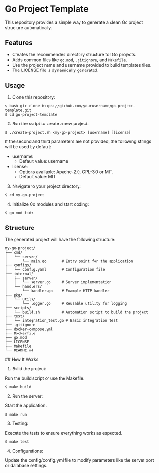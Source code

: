 # Go Project Template

This repository provides a simple way to generate a clean Go project structure automatically.

## Features

- Creates the recommended directory structure for Go projects.
- Adds common files like `go.mod`, `.gitignore`, and `Makefile`.
- Use the project name and username provided to build templates files.
- The LICENSE file is dynamically generated.

## Usage

1. Clone this repository:

```
$ bash git clone https://github.com/yourusername/go-project-template.git
$ cd go-project-template
```

2. Run the script to create a new project:

```
$ ./create-project.sh <my-go-project> [username] [license]
```

If the second and third parameters are not provided, the following strings will be used by default:

* username:
    * Default value: username
* license:
    * Options available: Apache-2.0, GPL-3.0 or MIT.
    * Default value: MIT

3. Navigate to your project directory:

```
$ cd my-go-project
```

4. Initialize Go modules and start coding:

```
$ go mod tidy
```

## Structure

The generated project will have the following structure:

```
my-go-project/
├── cmd/
│   └── server/
│       └── main.go       # Entry point for the application
├── configs/
│   └── config.yaml       # Configuration file
├── internal/
│   ├── server/
│   │   └── server.go     # Server implementation
│   └── handlers/
│       └── handler.go    # Example HTTP handler
├── pkg/
│   └── utils/
│       └── logger.go     # Reusable utility for logging
├── scripts/
│   └── build.sh          # Automation script to build the project
├── test/
│   └── integration_test.go # Basic integration test
├── .gitignore
├── docker-compose.yml
├── Dockerfile
├── go.mod
├── LICENSE
├── Makefile
└── README.md
```

## How It Works

1. Build the project:

Run the build script or use the Makefile.

```$ make build```

2. Run the server:

Start the application.

```$ make run```

3. Testing:

Execute the tests to ensure everything works as espected.

```$ make test```

4. Configurations:

Update the config/config.yml file to modify parameters like the server port or database settings.